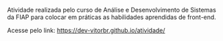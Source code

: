 Atividade realizada pelo curso de Análise e Desenvolvimento de Sistemas da FIAP para colocar em práticas as habilidades aprendidas de front-end.

Acesse pelo link: https://dev-vitorbr.github.io/atividade/ 
